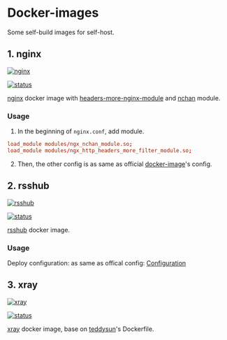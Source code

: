 # Docker-images

Some self-build images for self-host.

## 1. nginx

[![nginx](http://dockeri.co/image/rookiezoe/nginx)](https://hub.docker.com/r/rookiezoe/nginx)

[![status](https://github.com/RookieZoe/docker-images/workflows/nginx-alpine/badge.svg)](https://github.com/RookieZoe/docker-images/actions?query=workflow%3Anginx-alpine)

[nginx](http://nginx.org/download) docker image with [headers-more-nginx-module](https://github.com/openresty/headers-more-nginx-module/releases) and [nchan](https://github.com/slact/nchan/releases) module.

### Usage

1. In the beginning of `nginx.conf`, add module.

```nginx.conf
load_module modules/ngx_nchan_module.so;
load_module modules/ngx_http_headers_more_filter_module.so;
```

2. Then, the other config is as same as official [docker-image](https://hub.docker.com/_/nginx)'s config.

## 2. rsshub

[![rsshub](http://dockeri.co/image/rookiezoe/rsshub)](https://hub.docker.com/r/rookiezoe/rsshub)

[![status](https://github.com/RookieZoe/docker-images/workflows/rsshub-alpine/badge.svg)](https://github.com/RookieZoe/docker-images/actions?query=workflow%3Arsshub-alpine)

[rsshub](https://github.com/DIYgod/RSSHub) docker image.

### Usage

Deploy configuration: as same as offical config: [Configuration](https://docs.rsshub.app/en/install/#configuration-3)

## 3. xray

[![xray](http://dockeri.co/image/rookiezoe/xray)](https://hub.docker.com/r/rookiezoe/xray)

[![status](https://github.com/RookieZoe/docker-images/workflows/xray-alpine/badge.svg)](https://github.com/RookieZoe/docker-images/actions?query=workflow%3Axray-alpine)

[xray](https://github.com/XTLS/Xray-core) docker image, base on [teddysun](https://github.com/teddysun)'s Dockerfile.
